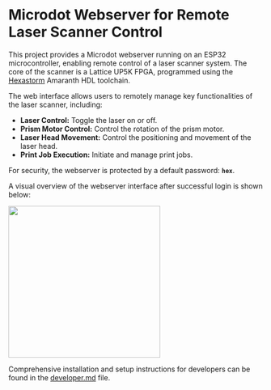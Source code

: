 # Microdot Webserver for Remote Laser Scanner Control

This project provides a Microdot webserver running on an ESP32 microcontroller, enabling remote control of a laser scanner system. The core of the scanner is a Lattice UP5K FPGA, programmed using the [Hexastorm](https://github.com/hstarmans/hexastorm) Amaranth HDL toolchain.

The web interface allows users to remotely manage key functionalities of the laser scanner, including:

* **Laser Control:** Toggle the laser on or off.
* **Prism Motor Control:** Control the rotation of the prism motor.
* **Laser Head Movement:** Control the positioning and movement of the laser head.
* **Print Job Execution:** Initiate and manage print jobs.

For security, the webserver is protected by a default password: **`hex`**.

A visual overview of the webserver interface after successful login is shown below:

<img src="images/webserver.png" align="center" height="300"/>

Comprehensive installation and setup instructions for developers can be found in the [developer.md](developer.md) file.